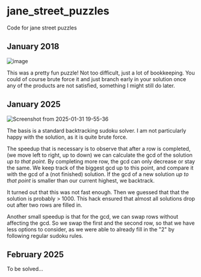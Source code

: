 # jane_street_puzzles
Code for jane street puzzles

## January 2018
![image](https://github.com/user-attachments/assets/28c4feb5-eee0-44ed-92a1-2b704e79e3aa)

This was a pretty fun puzzle! Not too difficult, just a lot of bookkeeping. You could of course brute force
it and just branch early in your solution once any of the products are not satisfied, something I might 
still do later.

## January 2025
![Screenshot from 2025-01-31 19-55-36](https://github.com/user-attachments/assets/f80d0e95-3a3f-4ec4-ac94-83d66a60a726)

The basis is a standard backtracking sudoku solver. 
I am not particularly happy with the solution, as it is quite brute force.

The speedup that is necessary is to observe that after a row is completed, (we move left to right, up to down) we 
can calculate the gcd of the solution _up to that point_. By completing more row, the gcd can only decrease or 
stay the same. We keep track of the biggest gcd up to this point, and compare it with the gcd of a (not finished)
solution. If the gcd of a new solution _up to that point_ is smaller than our current highest, we backtrack.

It turned out that this was not fast enough. Then we guessed that that the solution is probably > 1000. This hack
ensured that almost all solutions drop out after two rows are filled in. 

Another small speedup is that for the gcd, we can swap rows without affecting the gcd. So we swap the first and the 
second row, so that we have less options to consider, as we were able to already fill in the "2" by following
regular sudoku rules.



## February 2025
To be solved...
